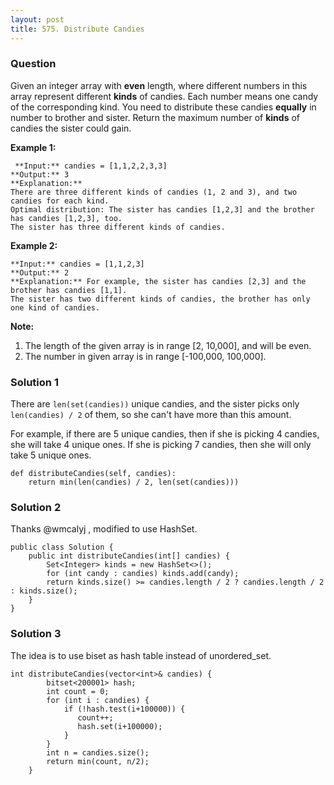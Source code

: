 ```yaml
---
layout: post
title: 575. Distribute Candies
---
```

### Question
Given an integer array with **even** length, where different numbers in this
array represent different **kinds** of candies. Each number means one candy of
the corresponding kind. You need to distribute these candies **equally** in
number to brother and sister. Return the maximum number of **kinds** of
candies the sister could gain.

**Example 1:**  

    
    
     **Input:** candies = [1,1,2,2,3,3]
    **Output:** 3
    **Explanation:**
    There are three different kinds of candies (1, 2 and 3), and two candies for each kind.
    Optimal distribution: The sister has candies [1,2,3] and the brother has candies [1,2,3], too. 
    The sister has three different kinds of candies. 
    

**Example 2:**  

    
    
    **Input:** candies = [1,1,2,3]
    **Output:** 2
    **Explanation:** For example, the sister has candies [2,3] and the brother has candies [1,1]. 
    The sister has two different kinds of candies, the brother has only one kind of candies. 
    

**Note:**

  1. The length of the given array is in range [2, 10,000], and will be even.
  2. The number in given array is in range [-100,000, 100,000].

### Solution 1
There are `len(set(candies))` unique candies, and the sister picks only
`len(candies) / 2` of them, so she can't have more than this amount.

For example, if there are 5 unique candies, then if she is picking 4 candies,
she will take 4 unique ones. If she is picking 7 candies, then she will only
take 5 unique ones.

    
    
    def distributeCandies(self, candies):
        return min(len(candies) / 2, len(set(candies)))
    


### Solution 2
Thanks @wmcalyj , modified to use HashSet.

    
    
    public class Solution {
        public int distributeCandies(int[] candies) {
            Set<Integer> kinds = new HashSet<>();
            for (int candy : candies) kinds.add(candy);
            return kinds.size() >= candies.length / 2 ? candies.length / 2 : kinds.size();
        }
    }
    


### Solution 3
The idea is to use biset as hash table instead of unordered_set.

    
    
    int distributeCandies(vector<int>& candies) {
            bitset<200001> hash;
            int count = 0;
            for (int i : candies) {
                if (!hash.test(i+100000)) {
                   count++;
                   hash.set(i+100000);
                }
            }
            int n = candies.size();
            return min(count, n/2);
        }
    




